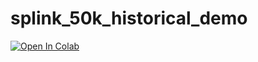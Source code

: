 # splink_50k_historical_demo

[![Open In Colab](https://colab.research.google.com/assets/colab-badge.svg)](https://colab.research.google.com/github/RobinL/splink_50k_historical_demo/blob/main/50k_demo.ipynb)
